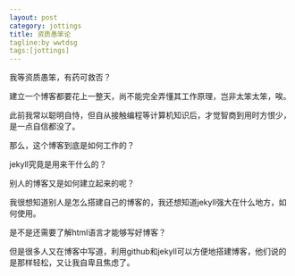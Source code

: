```yaml
---
layout: post
category: jottings
title: 资质愚笨论
tagline:by wwtdsg
tags:[jottings]
---
```


我等资质愚笨，有药可救否？

建立一个博客都要花上一整天，尚不能完全弄懂其工作原理，岂非太笨太笨，唉。
<!--more-->

此前我常以聪明自恃，但自从接触编程等计算机知识后，才觉智商到用时方恨少，是一点自信都没了。

那么，这个博客到底是如何工作的？

jekyll究竟是用来干什么的？

别人的博客又是如何建立起来的呢？

我很想知道别人是怎么搭建自己的博客的，我还想知道jekyll强大在什么地方，如何使用。

是不是还需要了解html语言才能够写好博客？

但是很多人又在博客中写道，利用github和jekyll可以方便地搭建博客，他们说的是那样轻松，又让我自卑且焦虑了。
